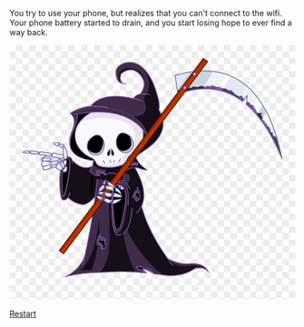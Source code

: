 You try to use your phone, but realizes that you can't connect to the wifi. Your phone battery started to drain, and you start losing hope to ever find a way back.

![death](../images/death.png)

[Restart](../beginning.md)